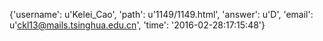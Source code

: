 {'username': u'Kelei_Cao', 'path': u'1149/1149.html', 'answer': u'D', 'email': u'ckl13@mails.tsinghua.edu.cn', 'time': '2016-02-28:17:15:48'}